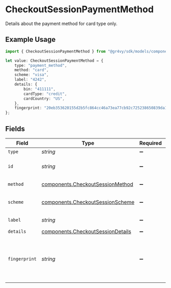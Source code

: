 # CheckoutSessionPaymentMethod

Details about the payment method for card type only.

## Example Usage

```typescript
import { CheckoutSessionPaymentMethod } from "@gr4vy/sdk/models/components";

let value: CheckoutSessionPaymentMethod = {
    type: "payment_method",
    method: "card",
    scheme: "visa",
    label: "4242",
    details: {
        bin: "411111",
        cardType: "credit",
        cardCountry: "US",
    },
    fingerprint: "20eb353620155d2b5fc864cc46a73ea77cb92c725238650839da1813fa987a17",
};
```

## Fields

| Field                                                                                  | Type                                                                                   | Required                                                                               | Description                                                                            | Example                                                                                |
| -------------------------------------------------------------------------------------- | -------------------------------------------------------------------------------------- | -------------------------------------------------------------------------------------- | -------------------------------------------------------------------------------------- | -------------------------------------------------------------------------------------- |
| `type`                                                                                 | *string*                                                                               | :heavy_minus_sign:                                                                     | N/A                                                                                    | payment_method                                                                         |
| `id`                                                                                   | *string*                                                                               | :heavy_minus_sign:                                                                     | Unique ID for the payment method.                                                      |                                                                                        |
| `method`                                                                               | [components.CheckoutSessionMethod](../../models/components/checkoutsessionmethod.md)   | :heavy_minus_sign:                                                                     | Payment method type.                                                                   | card                                                                                   |
| `scheme`                                                                               | [components.CheckoutSessionScheme](../../models/components/checkoutsessionscheme.md)   | :heavy_minus_sign:                                                                     | The scheme/brand of the card.                                                          | visa                                                                                   |
| `label`                                                                                | *string*                                                                               | :heavy_minus_sign:                                                                     | Last four digits of PAN.                                                               | 4242                                                                                   |
| `details`                                                                              | [components.CheckoutSessionDetails](../../models/components/checkoutsessiondetails.md) | :heavy_minus_sign:                                                                     | N/A                                                                                    |                                                                                        |
| `fingerprint`                                                                          | *string*                                                                               | :heavy_minus_sign:                                                                     | The unique hash derived from the payment method identifier (e.g. card number).         | 20eb353620155d2b5fc864cc46a73ea77cb92c725238650839da1813fa987a17                       |